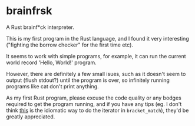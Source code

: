 # brainfrsk

A Rust brainf\*ck interpreter.

This is my first program in the Rust language, and I found it very
interesting ("fighting the borrow checker" for the first time etc).

It seems to work with simple programs, for example, it can run the
current world record 'Hello, World!' program.

However, there are definitely a few small isues, such as it doesn't
seem to output (flush stdout?) until the program is over, so
infinitely running programs like cat don't print anything.

As my first Rust program, please excuse the code quality or any 
bodges required to get the program running, and if you have any
tips (eg. I don't think [this]() is the idiomatic way to do the 
iterator in `bracket_match`), they'd be greatly appreciated.
